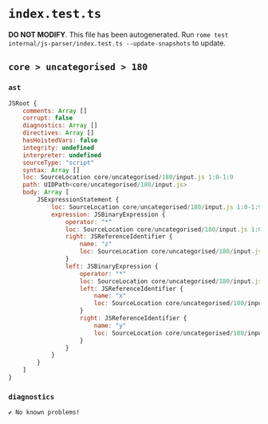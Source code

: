 # `index.test.ts`

**DO NOT MODIFY**. This file has been autogenerated. Run `rome test internal/js-parser/index.test.ts --update-snapshots` to update.

## `core > uncategorised > 180`

### `ast`

```javascript
JSRoot {
	comments: Array []
	corrupt: false
	diagnostics: Array []
	directives: Array []
	hasHoistedVars: false
	integrity: undefined
	interpreter: undefined
	sourceType: "script"
	syntax: Array []
	loc: SourceLocation core/uncategorised/180/input.js 1:0-1:9
	path: UIDPath<core/uncategorised/180/input.js>
	body: Array [
		JSExpressionStatement {
			loc: SourceLocation core/uncategorised/180/input.js 1:0-1:9
			expression: JSBinaryExpression {
				operator: "*"
				loc: SourceLocation core/uncategorised/180/input.js 1:0-1:9
				right: JSReferenceIdentifier {
					name: "z"
					loc: SourceLocation core/uncategorised/180/input.js 1:8-1:9 (z)
				}
				left: JSBinaryExpression {
					operator: "*"
					loc: SourceLocation core/uncategorised/180/input.js 1:0-1:5
					left: JSReferenceIdentifier {
						name: "x"
						loc: SourceLocation core/uncategorised/180/input.js 1:0-1:1 (x)
					}
					right: JSReferenceIdentifier {
						name: "y"
						loc: SourceLocation core/uncategorised/180/input.js 1:4-1:5 (y)
					}
				}
			}
		}
	]
}
```

### `diagnostics`

```
✔ No known problems!

```
